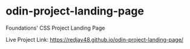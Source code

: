 # odin-project-landing-page
Foundations' CSS Project Landing Page

Live Project Link: https://redjay48.github.io/odin-project-landing-page/
